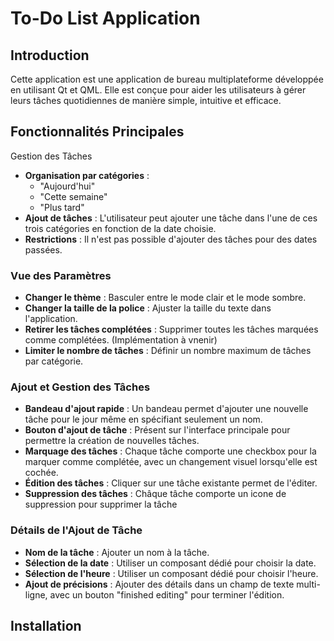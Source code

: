 # To-Do List Application

## Introduction
Cette application est une application de bureau multiplateforme développée en utilisant Qt et QML. Elle est conçue pour aider les utilisateurs à gérer leurs tâches quotidiennes de manière simple, intuitive et efficace.

## Fonctionnalités Principales

Gestion des Tâches
- **Organisation par catégories** :
  - "Aujourd'hui"
  - "Cette semaine"
  - "Plus tard"
- **Ajout de tâches** : L'utilisateur peut ajouter une tâche dans l'une de ces trois catégories en fonction de la date choisie.
- **Restrictions** : Il n'est pas possible d'ajouter des tâches pour des dates passées.

### Vue des Paramètres
- **Changer le thème** : Basculer entre le mode clair et le mode sombre.
- **Changer la taille de la police** : Ajuster la taille du texte dans l'application.
- **Retirer les tâches complétées** : Supprimer toutes les tâches marquées comme complétées. (Implémentation à vnenir)
- **Limiter le nombre de tâches** : Définir un nombre maximum de tâches par catégorie.
  
### Ajout et Gestion des Tâches
- **Bandeau d'ajout rapide** : Un bandeau permet d'ajouter une nouvelle tâche pour le jour même en spécifiant seulement un nom.
- **Bouton d'ajout de tâche** : Présent sur l'interface principale pour permettre la création de nouvelles tâches.
- **Marquage des tâches** : Chaque tâche comporte une checkbox pour la marquer comme complétée, avec un changement visuel lorsqu'elle est cochée.
- **Édition des tâches** : Cliquer sur une tâche existante permet de l'éditer.
- **Suppression des tâches** : Châque tâche comporte un icone de suppression pour supprimer la tâche

### Détails de l'Ajout de Tâche
- **Nom de la tâche** : Ajouter un nom à la tâche.
- **Sélection de la date** : Utiliser un composant dédié pour choisir la date.
- **Sélection de l'heure** : Utiliser un composant dédié pour choisir l'heure.
- **Ajout de précisions** : Ajouter des détails dans un champ de texte multi-ligne, avec un bouton "finished editing" pour terminer l'édition.

## Installation

